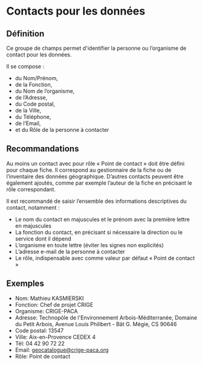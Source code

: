 <!-- Begin @contacts.md -->

# Contacts pour les données

## Définition

Ce groupe de champs permet d'identifier la personne ou l’organisme de contact pour les données.

Il se compose :

- du Nom/Prénom,
- de la Fonction,
- du Nom de l’organisme,
- de l’Adresse,
- du Code postal,
- de la Ville,
- du Téléphone,
- de l’Email,
- et du Rôle de la personne à contacter

## Recommandations

Au moins un contact avec pour rôle « Point de contact » doit être défini pour chaque fiche. Il correspond au gestionnaire de la fiche ou de l’inventaire des données géographique.
D’autres contacts peuvent être également ajoutés, comme par exemple l’auteur de la fiche en précisant le rôle correspondant.

Il est recommandé de saisir l’ensemble des informations descriptives du contact, notamment :

- Le nom du contact en majuscules et le prénom avec la première lettre en majuscules
- La fonction du contact, en précisant si nécessaire la direction ou le service dont il dépend
- L’organisme en toute lettre (éviter les signes non explicités)
- L’adresse e-mail de la personne à contacter
- Le rôle, indispensable avec comme valeur par défaut « Point de contact »

## Exemples

- Nom: Mathieu KASMIERSKI
- Fonction: Chef de projet CRIGE
- Organisme: CRIGE-PACA
- Adresse: Technopôle de l'Environnement Arbois-Méditerranée, Domaine du Petit Arbois, Avenue Louis Philibert - Bât G. Mégie, CS 90646
- Code postal: 13547
- Ville: Aix-en-Provence CEDEX 4
- Tél: 04 42 90 72 22
- Email: geocatalogue@crige-paca.org
- Rôle: Point de contact

<!-- End @contacts.md -->
